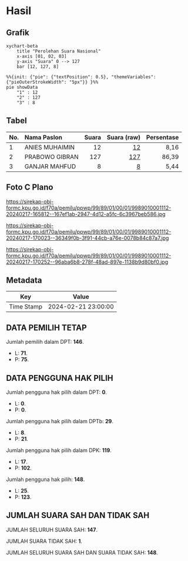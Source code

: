 # Hasil

## Grafik

```mermaid
xychart-beta
    title "Perolehan Suara Nasional"
    x-axis [01, 02, 03]
    y-axis "Suara" 0 --> 127
    bar [12, 127, 8]
```

```mermaid
%%{init: {"pie": {"textPosition": 0.5}, "themeVariables": {"pieOuterStrokeWidth": "5px"}} }%%
pie showData
    "1" : 12
    "2" : 127
    "3" : 8
```

## Tabel

| No. | Nama Paslon    | Suara | Suara (raw) | Persentase |
|:--- |:-------------- | -----:| -----------:| ----------:|
| 1   | ANIES MUHAIMIN | 12    | [12][p-1]   | 8,16       |
| 2   | PRABOWO GIBRAN | 127   | [127][p-2]  | 86,39      |
| 3   | GANJAR MAHFUD  | 8     | [8][p-3]    | 5,44       |


[p-1]: https://github.com/gigit-pemilu/pemilu-2024/blob/main/pilpres/hitung-suara/sub/99-luar-negeri/sub/89-penang-malaysia/sub/01-penang-malaysia/sub/0001-penang-malaysia/sub/112-ksk-097/sub/paslon-1.txt
[p-2]: https://github.com/gigit-pemilu/pemilu-2024/blob/main/pilpres/hitung-suara/sub/99-luar-negeri/sub/89-penang-malaysia/sub/01-penang-malaysia/sub/0001-penang-malaysia/sub/112-ksk-097/sub/paslon-2.txt
[p-3]: https://github.com/gigit-pemilu/pemilu-2024/blob/main/pilpres/hitung-suara/sub/99-luar-negeri/sub/89-penang-malaysia/sub/01-penang-malaysia/sub/0001-penang-malaysia/sub/112-ksk-097/sub/paslon-3.txt

## Foto C Plano

https://sirekap-obj-formc.kpu.go.id/f70a/pemilu/ppwp/99/89/01/00/01/9989010001112-20240217-165812--167ef1ab-2947-4d12-a5fc-6c3967beb586.jpg

https://sirekap-obj-formc.kpu.go.id/f70a/pemilu/ppwp/99/89/01/00/01/9989010001112-20240217-170023--36349f0b-3f91-44cb-a76e-0078b84c87a7.jpg

https://sirekap-obj-formc.kpu.go.id/f70a/pemilu/ppwp/99/89/01/00/01/9989010001112-20240217-170252--96aba6b8-278f-48ad-897e-1138b9d80bf0.jpg


## Metadata

| Key        | Value               |
| ---------- | ------------------- |
| Time Stamp | 2024-02-21 23:00:00 |


## DATA PEMILIH TETAP

Jumlah pemilih dalam DPT: **146**.
 * L: **71**.
 * P: **75**.

## DATA PENGGUNA HAK PILIH

Jumlah pengguna hak pilih dalam DPT: **0**.
 * L: **0**.
 * P: **0**.

Jumlah pengguna hak pilih dalam DPTb: **29**.
 * L: **8**.
 * P: **21**.

Jumlah pengguna hak pilih dalam DPK: **119**.
 * L: **17**.
 * P: **102**.

Jumlah pengguna hak pilih: **148**.
 * L: **25**.
 * P: **123**.

## JUMLAH SUARA SAH DAN TIDAK SAH

JUMLAH SELURUH SUARA SAH: **147**.

JUMLAH SUARA TIDAK SAH: **1**.

JUMLAH SELURUH SUARA SAH DAN SUARA TIDAK SAH: **148**.



